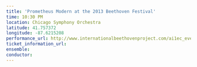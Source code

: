 ```yaml
---
title: 'Prometheus Modern at the 2013 Beethoven Festival'
time: 10:30 PM
location: Chicago Symphony Orchestra
latitude: 41.757372
longitude: -87.6215208
performance_url: http://www.internationalbeethovenproject.com/ai1ec_event/city-love-part-i/?instance_id=139
ticket_information_url: 
ensemble: 
conductor: 
---
```

